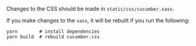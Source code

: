 
Changes to the CSS should be made in `static/css/cucumber.sass`.

If you make changes to the `sass`, it will be rebuilt if you run the following:

    yarn        # install dependencies
    yarn build  # rebuild cucumber.css
